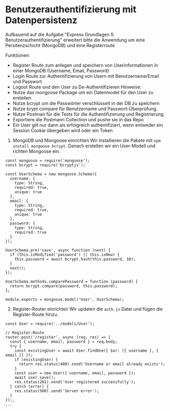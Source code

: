 # Benutzerauthentifizierung mit Datenpersistenz
Aufbauend auf die Aufgabe "Express Grundlagen 5: Benutzerauthentifizierung" erweitert bitte die Anwendung um eine Persitenzschicht (MongoDB) und eine Registerroute

Funktionen:
- Register Route zum anlegen und speichern von Userinformationen in einer MongoDB (Username, Email, Password)
- Login Route zur Authentifizierung von Usern mit Benutzername/Email und Passwort
- Logout Route und den User zu De-Authentifizieren
Hinweise:
- Nutze das mongoose Package um ein Datenmodel für den User zu erstellen
- Nutze bcrypt um die Passwörter verschlüsselt in der DB zu speichern
- Nutze brypt compare für Benutzername und Passwort-Überprüfung.
- Nutze Postman für die Tests für die Authentifizierung und Registrierung
- Exportiere die Postmann Collection und pushe sie in das Repo
- Ein User gilt nur dann als erfolgreich authentifiziert, wenn entweder ein Session Cookie übergeben wird oder ein Token

1. MongoDB und Mongoose einrichten
Wir installieren die Pakete mit `npm install mongoose bcrypt`. Danach erstellen wir ein User-Modell und richten Mongoose ein.
```
const mongoose = require('mongoose');
const bcrypt = require('bcryptjs');

const UserSchema = new mongoose.Schema({
  username: {
    type: String,
    required: true,
    unique: true
  },
  email: {
    type: String,
    required: true,
    unique: true
  },
  password: {
    type: String,
    required: true
  }
});

UserSchema.pre('save', async function (next) {
  if (this.isModified('password') || this.isNew) {
    this.password = await bcrypt.hash(this.password, 10);
  }
  next();
});

UserSchema.methods.comparePassword = function (password) {
  return bcrypt.compare(password, this.password);
};

module.exports = mongoose.model('User', UserSchema);
```
2. Register-Router einrichten
Wir updaten die `auth.js` Datei und fügen die Register-Route hinzu.
```
const User = require('../models/User');

// Register-Route
router.post('/register', async (req, res) => {
  const { username, email, password } = req.body;
  try {
    const existingUser = await User.findOne({ $or: [{ username }, { email }] });
    if (existingUser) {
      return res.status(400).send('Username or email already exists');
    }
    const user = new User({ username, email, password });
    await user.save();
    res.status(201).send('User registered successfully');
  } catch (error) {
    res.status(500).send('Server error');
  }
});,
...
```
